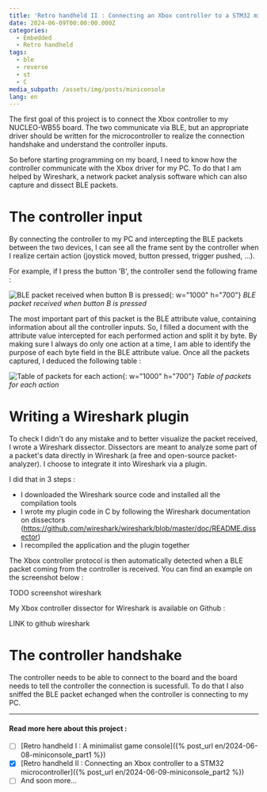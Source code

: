 ```yaml
---
title: 'Retro handheld II : Connecting an Xbox controller to a STM32 microcontroller'
date: 2024-06-09T00:00:00.000Z
categories:
  - Embedded
  - Retro handheld
tags:
  - ble
  - reverse
  - st
  - C
media_subpath: /assets/img/posts/miniconsole
lang: en
---
```


The first goal of this project is to connect the Xbox controller to my NUCLEO-WB55 board. The two communicate via BLE, but an appropriate driver should be written for the microcontroller to realize the connection handshake and understand the controller inputs. 

So before starting programming on my board, I need to know how the controller communicate with the Xbox driver for my PC. To do that I am helped by Wireshark, a network packet analysis software which can also capture and dissect BLE packets.

# The controller input

By connecting the controller to my PC and intercepting the BLE packets between the two devices, I can see all the frame sent by the controller when I realize certain action (joystick moved, button pressed, trigger pushed, ...).

For example, if I press the button 'B', the controller send the following frame : 

![BLE packet received when button B is pressed](xbox_ble_packet.png){: w="1000" h="700"}
_BLE packet received when button B is pressed_

The most important part of this packet is the BLE attribute value, containing information about all the controller inputs.
So, I filled a document with the attribute value intercepted for each performed action and split it by byte. By making sure I always do only one action at a time, I am able to identify the purpose of each byte field in the BLE attribute value.
Once all the packets captured, I deduced the following table :

![Table of packets for each action](xbox_parse_table.png){: w="1000" h="700"}
_Table of packets for each action_

# Writing a Wireshark plugin

To check I didn't do any mistake and to better visualize the packet received, I wrote a Wireshark dissector. Dissectors are meant to analyze some part of a packet's data directly in Wireshark (a free and open-source packet-analyzer). I choose to integrate it into Wireshark via a plugin.

I did that in 3 steps : 
- I downloaded the Wireshark source code and installed all the compilation tools
- I wrote my plugin code in C by following the Wireshark documentation on dissectors (https://github.com/wireshark/wireshark/blob/master/doc/README.dissector)
- I recompiled the application and the plugin together

The Xbox controller protocol is then automatically detected when a BLE packet coming from the controller is received. You can find an example on the screenshot below :

TODO screenshot wireshark

My Xbox controller dissector for Wireshark is available on Github : 

LINK to github wireshark

# The controller handshake

The controller needs to be able to connect to the board and the board needs to tell the controller the connection is sucessfull. To do that I also sniffed the BLE packet echanged when the controller is connecting to my PC.

***

#### Read more here about this project :
- [ ] [Retro handheld I : A minimalist game console]({% post_url en/2024-06-08-miniconsole_part1 %})
- [x] [Retro handheld II : Connecting an Xbox controller to a STM32 microcontroller]({% post_url en/2024-06-09-miniconsole_part2 %})
- [ ] And soon more...
